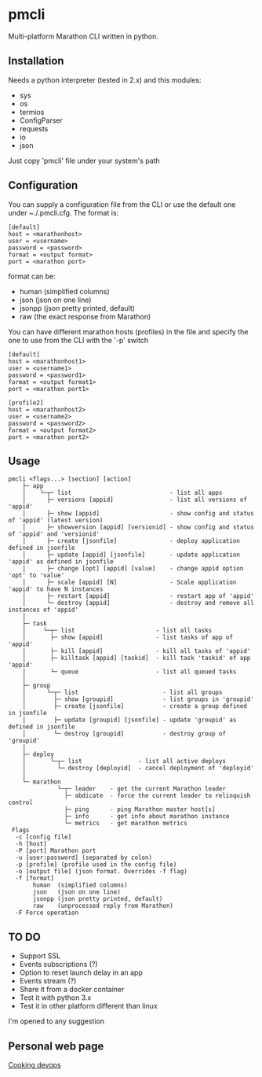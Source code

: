 # pmcli

Multi-platform Marathon CLI written in python.

## Installation

Needs a python interpreter (tested in 2.x) and this modules:

- sys
- os
- termios
- ConfigParser
- requests
- io
- json

Just copy 'pmcli' file under your system's path

## Configuration

You can supply a configuration file from the CLI or use the default one under ~./.pmcli.cfg. The format is:

```
[default]
host = <marathonhost>
user = <username>
password = <password>
format = <output format>
port = <marathon port>
```
format can be:

* human  (simplified columns)
* json   (json on one line)
* jsonpp (json pretty printed, default)
* raw    (the exact response from Marathon)

You can have different marathon hosts (profiles) in the file and specify the one to use from the CLI with the '-p' switch

```
[default]
host = <marathonhost1>
user = <username1>
password = <password1>
format = <output format1>
port = <marathon port1>

[profile2]
host = <marathonhost2>
user = <username2>
password = <password2>
format = <output format2>
port = <marathon port2>
```

## Usage

```
pmcli <flags...> [section] [action]
    ├─ app
    │    └─┬─ list                            - list all apps
    │      ├─ versions [appid]                - list all versions of 'appid'
    │      ├─ show [appid]                    - show config and status of 'appid' (latest version)
    │      ├─ showversion [appid] [versionid] - show config and status of 'appid' and 'versionid'
    │      ├─ create [jsonfile]               - deploy application defined in jsonfile
    │      ├─ update [appid] [jsonfile]       - update application 'appid' as defined in jsonfile
    │      ├─ change [opt] [appid] [value]    - change appid option 'opt' to 'value'
    │      ├─ scale [appid] [N]               - Scale application 'appid' to have N instances
    │      ├─ restart [appid]                 - restart app of 'appid'
    │      └─ destroy [appid]                 - destroy and remove all instances of 'appid'
    │
    ├─ task
    │     └─┬─ list                       - list all tasks
    │       ├─ show [appid]               - list tasks of app of 'appid'
    │       ├─ kill [appid]               - kill all tasks of 'appid'
    │       ├─ killtask [appid] [taskid]  - kill task 'taskid' of app 'appid'
    │       └─ queue                      - list all queued tasks
    │
    ├─ group
    │      └─┬─ list                        - list all groups
    │        ├─ show [groupid]              - list groups in 'groupid'
    │        ├─ create [jsonfile]           - create a group defined in jsonfile
    │        ├─ update [groupid] [jsonfile] - update 'groupid' as defined in jsonfile
    │        └─ destroy [groupid]           - destroy group of 'groupid'
    │
    ├─ deploy
    │       └─┬─ list                - list all active deploys
    │         └─ destroy [deployid]  - cancel deployment of 'deployid'
    │
    └─ marathon
              └─┬─ leader    - get the current Marathon leader
                ├─ abdicate  - force the current leader to relinquish control
                ├─ ping      - ping Marathon master host[s]
                ├─ info      - get info about marathon instance
                └─ metrics   - get marathon metrics
 Flags
  -c [config file]
  -h [host]
  -P [port] Marathon port
  -u [user:password] (separated by colon)
  -p [profile] (profile used in the config file)
  -o [output file] (json format. Overrides -f flag)
  -f [format]
       human  (simplified columns)
       json   (json on one line)
       jsonpp (json pretty printed, default)
       raw    (unprocessed reply from Marathon)
  -F Force operation

```

## TO DO

- Support SSL
- Events subscriptions (?)
- Option to reset launch delay in an app
- Events stream (?)
- Share it from a docker container
- Test it with python 3.x
- Test it in other platform different than linux

I'm opened to any suggestion

## Personal web page

[Cooking devops](http://cookingdevops.blogspot.com)


